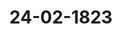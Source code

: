 ---  
schema: default  
title: 24-02-1823  
organization: Team Charlie  
notes: "<p>§.25</p><p>Mittheilungen von Oesterreich, Rußland und Preussen, über die Resul

tate des Congresses von Verona, 1822.

(3. Sitz. §. 17 d. J.)

Dannover. Durch ausdrückliche Befehle beauftragt, die Ansichten des Königlich=Han=

növerischen Hofes über die in Verona gefaßten Beschlüsse als mit denen der allerhöchsten

Monarchen von Oesterreich, Rußland und Preussen übereinstimmend zu äussern; findet

sich die Gesandtschaft bevollmächtigt, ihre bereits im Protokolle der 1. Sitzung enthaltene

Beistimmung nunmehr auch, als seitdem erhaltenen besonderen Jnstructionen gemäß, zu

erklären.

Präsidium: wolle, in Folge seines Vorbehaltes in der letzten Sitzung (§. 17),

den Entwurf Beschlusses zur Genehmigung vorlegen:

Daß der Deutsche Bund den allerhöchsten Monarchen von Oesterreich, Preussen

und Rußland, für die Jhm, als Europäischen Macht, mittelst der Circular Depesche,

d. d. Verona vom 14. December 1822, zugekommene Eröffnung der Resultate des

Congresses zu Verona, verbindlichst danke;

daß Derselbe Allerhöchstihnen Seine vollkommenste Uebereinstimmung mit den

weisen und erhaltenden Grundsätzen, welche in dieser Circular Depesche ausgesprochen

worden sind, versichere

und

daß der Stellvertreter des Kaiserlich=Oesterreichischen präsidirenden Gesandten der

Bundesversammlung obige Aeusserungen, im Namen und Auftrage des Bundes, in

einer angemessenen Beantwortung der eingegangenen Communicationen auszudrücken

habe.Oesterreich: erklärte sich damis einverstanden.

Preussen: deßgleichen.

Baiern: deßgleichen.

Königreich Sachsen: deßgleichen.

Hannover: deßgleichen.

Würtemberg. Wenn sich auch der Königliche Gesandte, nach der in dem vertrau=

lichen Theile der vorigen Sitzungen von einer der Gesandtschaften der Königlich=Baierischen

Abstimmung gegebenen und von keiner Seite widersprochenen Deutung, allenfalls hätte

für ermächtigt halten dürfen, dem proponirten Beschlusse beizutreten; so mußte natürlich

diese Ermächtigung in dem Augenblicke, in welchem, während der letzten vertraulichen Be=

sprechung, von einer andern Gesandtschaft, jener Abstimmung eine ganz entgegengesetzte und

ebenfalls von keiner Seite widersprochene Deutung gegeben wurde, hinwegfallen.

Unter diesen Umständen känn der Königliche Gesandte, so sehr er es auch gewünscht

wie sehr er es gewünscht, geht aus dessen Vorschlage zu einer Redaction des Be=

hätte

schlusses sattsam hervor — dennoch, und zwar aus Gründen, welche die ins Protokoll der

3. Sitzung gelegte Erklärung Seiner Königlichen Majestät andeutet, an dem in der vor=

liegenden wichtigen Angelegenheit zu fassenden Beschlusse keinen Theil nehmen.

Baden; vollkommen einverstanden mit dem Entwurfe.

Kurhessen: deßgleichen.

Großherzogthum Hessen: deßgleichen.

Holstein und Lauenburg: deßgleichen.

Niederlande, wegen des Großherzogthums Luxemburg. Indem ich, gemäß

und in Folge meiner im Namen meines Königl. Herrn, in Allerhöchstdessen Eigenschaft

als Deutscher Bundesfürst, jüngst geäusserten Ansicht, für das Großherzogthum Luxem=

burg nunmehr auch dem gegenwärtigen, auf den Grund und in dem Sinne der Königlich=

Baierischen Erklärung entworfenen Präsidialantrage willig beitrete, erlaube ich mir jedoch

hier zugleich mein aufrichtiges Bedauern an den Tag zu legen: daß es dieser hohen Ver=

sammlung nicht hat gelingen wollen, sich über eine solche Fassung desselben einzuverstehen,

mittelst welcher selbst jeder Schein von Divergenz in den Meinungen vielleicht beseitigt

und wodurch in der, von allen Seiten gezollten, dankbaren Anerkennung und Würdigung

der unzweideutigen wohlwollenden Absichten und Gesinnungen der grossen Mächte bei der

uns von Jhnen gewordenen förmlichen Mittheilung Ihrer, zur Erhalt= und Beförderung

der allgemeinen Ruhe aufgestellten, erhabenen Grundsätze, die, unter allen Verhältnissen,

so wünschenswerthe Unanimität zu erreichen gewesen wäre.Großherzoglich= und Herzoglich=Sächsische Häuser: treten dieser Erklä=

rung bei.

Braunschweig und Nassau: ist mit dem Entwurfe Beschlusses vollkommen

einverstanden.

Mecklenburg=Schwerin und Strelitz: ebenfalls.

Holstein=Oldenburg, Anhalt und Schwarzburg: deßgleichen.

Hohenzollern, Liechtenstein, Neuß, Schaumburg=Lippe, Lippe und

Waldeck: deßgleichen.

Die freien Städte, Lübeck, Frankfurt, Bremen und Hamburg: deßgleichen.

Es ergab sich sonach durch Stimmenmehrheit der

Beschluß:

Daß der Deutsche Bund den allerhöchsten Monarchen von Oesterreich, Preussen

und Rußland, für die Jhm, als Europäischen Macht, mittelst der Circular Depesche, d. d.

Verona vom 14. December 1822, zugekommene Eröffnung der Resaltate des Congresses zu

Verona, verbindlichst danke, | |

daß Derselbe Allerhöchstihnen Seine vollkommenste Uebereinstimmung mit den

weisen und erhaltenden Grundsätzen, welche in dieser Circular Depesche ausgesprochen worden

sind, versichere, | |

und

daß der Stellvertreter des Kaiserlich=Oesterreichischen präsidirenden Gesandten der

Bundesversammlung obige Aeusserungen, im Namen und Auftrage des Bundes, in einer

angemessenen Beantwortung der eingegangenen Communicationen auszudrücken habe.

Hierauf verlas der substituirte präsidirende Herr Gesandte den Entwurf

Schreibens an den Kaiserlich=Oesterreichischen Haus=, Hof= und Staatskanzler, Herrn Für=

sten von Metternich, an den Königlich=Preussischen Staats= und Cabinetsminister

Herrn Grafen von Bernstorff, und an den Kaiserlich=Russischen ausserordentlichen Ge=

sandten und bevollmächtigten Minister, Herrn Freiherrn von Anstett, wogegen nichts erin=

nert wurde.</p><p>§.26</p><p>Reclamationen der Pensionirten des vormaligen Exjesuiten= und Schul

fonds zu Mainz und einiger andern dasigen Beneficiaten, um Ge=

währung ihrer Pensionsraten.

(17. Sitz. §. 147 v. J. 1822.

Der Königlich=Sächsische Bundestagsgesandte, Herr von Carlowiz,

hält Vortrag über eine fernere Eingabe der Pensionirten des vormaligen Mainzer Erje=suiten= und Schulfonds, vom 3. Juni 1822 (Num. 125 des Einreich. Prot.), worin sie das

Gesuch wiederholen, daß die Königlich=Preussische und Kurfürstlich=Hessische allerhöchste

Regierung vermocht werden möge, die Pensionsraten der Reclamanten auch auf die Zeit

zu bezahlen, während welcher selbige von der vormaligen Westphälischen Regierung in Rück=

stand gelassen worden sind.

Hierauf äusserten:

Preussen. Die diesseitige Gesandtschaft findet sich über die Entschliessung noch nicht

unterrichtet, die wegen des früheren Antrags von ihrem allerhöchsten Hofe gefaßt worden,

wird jedoch dieselbe, sobald sie erfolgt ist, unverweilt mittheilen.

Kurhessen. Die Gesandtschaft befindet sich im Stande, sich über den so eben in

Vortrag gekommenen Gegenstand augenblicklich zu erklären.

Sämmtliche Forderungen, wovon hier die Rede ist, gründen sich auf den §. 76 des

Reichsdeputations=Hauptschlusses von 1803, der den Unterhalt der auf das rechte Rhein

ufer herübergewiesenen Geistlichen und Diener solcher Körperschaften, welche auf der linken

Seite aufgehoben worden waren, welche aber noch Einkünfte auf dem rechten Nheinufer

besassen, denjenigen Landesherren, deren Disposition diese Güter überlassen wurden, so

weit diese Einkünfte reichten, zur Verbindlichkeit machte.

Dieser Verbindlichkeit ist die Kurfürstlich=Hessische Regierung sich zu entziehen so

wenig gemeint, daß sie, ungeachtet die definitive Regulirung der Sustentationen zum Theil

ohne ihre Mitwirkung erfolgt ist, doch deren Beträge an alle Sustentanden und deren

Erben, welche sich gemeldet haben, von der ganzen Zeit hat nachzahlen lassen, in welcher

jene Einkünfte in Kurfürstliche Cassen geflossen waren, nämlich vom 1. Januar 1803 bis

1. November 1806, so wie denn auch die laufenden seit dem 1. December 1813 gezahlt

werden.

Dagegen hält sie sich in keinerlei Hinsicht verbunden, die Sustentations=Beträge aus

der Periode zu berichtigen, in welcher die usurpatorischen Regierungen im Besitze und Be=

zuge jener Einkünfte waren, ohne gleichwohl die Sustentanden zu befriedigen. Alle deß=

fallsigen Anforderungen sind darum abgewiesen worden und werden abgewiesen werden.

Aus blosser Milde haben jedoch Seine Königliche Hoheit der Kurfürst, auf die An=

empfehlung dieser hohen Versammlung, der Hospital=Pfründnerin Borres und dem Layen=

bruder Mees Gratificationen gnädigst bewilligt.

Es wurde sonach

beschlossen:

vorerst die Königlich=Preussische Erklärung abzuwarten.</p><p>§.27</p><p>Forderung des ehemaligen Mainzer Domcapitels an die bei dem aufge

lösten Großherzogthume Frankfurt betheiligten Regierungen.

(16. Sitz. §. 114 v. J. 1822.)

Der Königlich=Sächsische Bundestagsgesandte, Herr von Carlowiz,

trägt vor:

Auf den in der 14. Sitzung vom 2. Mai 1822 (§. 114 des Prot.) gehaltenen Vor

trag, über das von dem Domscholaster, Freiherrn von Boos, im Namen des vormaligen

Mainzer Domcapitels, bei der hohen Bundesversammlung angebrachte Gesuch, ihm zu dem

in den Jahren 1813 und 1814 erwachsenen, von dem vormaligen Großherzogthume Frank=

furt zu vertretenden Rückstande gewisser Renten, nebst Verzugszinsen, zu verhelfen, wurde

beschlossen, die betreffenden Gesandtschaften zu ersuchen, der Bundesversammlung über die

Bewandniß dieser Forderung Aufklärung zu verschaffen.

Seitdem ist von keiner dieser Gesandtschaften, der K. K. Oesterreichischen, Königlich=

Preussischen, Königlich=Baierischen, Kur= und Großherzoglich=Hessischen und der freien

Stadt Frankfurt, eine Aufklärung ertheilt worden; dagegen hat der Sachwalter des Frei=

herrn von Boos, Dr. Ehrmann, in einer am 1. Januar 1823 präsentirten Eingabe, ohne

Datum (Num. 3 des Einreichungs=Protokolls), diese Angelegenheit in Erinnerung gebracht.

Hiernach ist anjetzt dahin anzutragen, daß bei obigen Gesandtschaften die erbetene Aus=

kunft in Erinnerung gebracht werde.

Der Herr Gesandte der freien Städte gab hierauf für Frankfurt fol=

gende Erklärung ab:

Jn der, Namens ehemaliger Mainzer Domcapitularen, oder, wie in dem Rubrum

gesagt wird, Namens des ehemaligen Mainzer Domcapitels, wegen benannter rückständiger

Sustentationsgelder, übergebenen Vorstellung, ist §. 7 angeführt, die domcapitularische Re=

ceptur sey bis zum 1. Sept. 1813 im ruhigen Genusse dieser Gelder gewesen; in diesem

Zeitpuncte aber habe das mittlerweile eingetretene Generalgouvernement des Großherzog=

thums Frankfurt die Zahlung sistirt, welche bis in die Hälfte des Jahres 1814, von wo

an solche wieder geleistet werde, rückständig sey; auch im §. 15 der Vorstellung, wird der

Fortbezahlung, vom 1. Juli 1814 an, gedacht. — Es handelt sich also hier von Rückständen

des Jahres 1813 und resp. des vierten Quartals dieses Jahres, und von zwei Quartalen des

Jahres 1814; aus welchen Gründen das vormalige Generalgouvernement des Großherzog=

thums Frankfurt die Zahlung abgelehnt hat, ist diesseits nicht bekannt.

Jene Rückstände, wenn auch dargelegt werden kann, daß solche bei Lebzeiten derer

denen die Sustentationen angewiesen waren, verfallen sind, können für eine Centrallast des vormaligen Großherzogthums Frankfurt, bei welcher alle Staaten, aus welchen solches

gebildet worden war, mithin auch die freie Stadt Frankfurt, zu concurriren hätten, aus

folgenden Gründen nicht gehalten werden:

1) Durch den Reichsdeputationsschluß wurde den Jndividuen des vormaligen Mainzer

Domcapitels eine Sustentation angewiesen, dieselbe wurde normirt und radicirt, und diese

Disposition hat selbst durch den Art. 2 der Rheinischen Bundesacte Bestätigung erhalten.

Die freie Stadt Frankfurt hatte nichts inne, und besitzt nichts, worauf diese Radicirung

geschehen ist, oder hätte geschehen können.

2) Hat der Kurfürst Erzkanzler, nachmalige Großherzog von Frankfurt, mehr geleistet,

als er reichsgesetzmäsig zu leisten verpflichtet war, so geschah dieses aus persönlichem Wohl=

wollen, welches mit seiner Regierung endete. Hierdurch können

3) die resp. wieder eingetretenen Regierungen um so weniger verpflichtet worden zu

seyn, geachtet werden, als die Jndividuen des vormaligen Domcapitels zu Mainz sicher

nicht zu den serviteurs du grand-duché de Francfort, deren der Artikel 45 der Wiener

Congreßacte gedenkt, und welche nach eben dem Deputationsschlusse behandelt werden sollen,

durch welchen für jene bereits gesorgt war — gerechnet werden können, und da ausserdem,

nach eben diesem Artikel der Congreßacte, Pensionen erst, vom 1. Juni 1814 an, bezahlt

werden sollen, wonach also auch die Regierungen von allen rückwärts gehenden deßfallsigen

Leistungen entbunden sind.

4) Besonders ist die freie Stadt Frankfurt in dem Falle, sich auf das letztere beziehen

zu müssen, da sie, seit dem Monat December 1813, ihre in dieser Zeit bis zum Juli 1814

steigende Finanzlast allein und ohne alle Concurrenz getragen hat.

Dieß wird, wie man hofft, zur Aufklärung über die Bewandniß dieser Forderung,

in Beziehung auf Frankfurt genügen, ohne daß es nöthig seyn kann, hier auch noch der

Zeit, zu welcher die Rückstände erwachsen oder fällig geworden sind, besonders zu gedenken.

Beschluß.

Die übrigen betreffenden Gesandtschaften um Beibringung der erbetenen Auskunft zu

ersuchen.</p><p>§.28</p><p>Verfügung gegen den Büchernachdruck, in Folge des Artikels 18d der

Deutschen Bundesacte.

6

(2. Sitz. §. 13 d. J.)

Kurhessen. Je vollkommener Seine Königliche Hoheit der Kurfürst von jeher von

der Unrechtmäsigkeit des Nachdruckes überzeugt waren, und je weniger Sie denselben in

Jhren Staaten begünstigt haben, mit desto grösserem Vergnügen haben Sie zu der deßfall=sigen Stipulation im Art. 18 der Bundesacte mitgewirkt, und desto angenehmer wird es

Jhnen seyn, wenn ein, das Eigenthum der Schriftsteller und Verleger sichernder, allge=

meiner Bundesbeschluß recht bald zu Stande kommt.

Der von dem Ausschusse dieser hohen Versammlung in der 4. Sitzung von 1819 hierzu

vorgelegte Beschluß, erscheint Seiner Königlichen Hoheit im Ganzen so zweckmäsig und er=

schöpfend, daß Sie keinen Anstand nehmen, demselben beizutreten. Nur unterlegen Sie

der Beurtheilung Jhrer Mitverbündeten folgende Bemerkungen.

Zu Art. 1. Das Nachdrucken ausländischer Werke, würde, wenn es gestattet wäre,

den ausländischen Schriftstellern und Verlegern wohl wenig schaden; desto grösseren Nach=

theil möchte aber der Deutsche Buchhandel durch Nachdrucker=Offizinen in den an Deutsch=

land grenzenden Staaten zu besorgen haben, und das blosse Verbot des Verkaufs von Nach=

drücken nicht im Stande seyn, ihn dagegen zu schützen. Eine Verständigung hierüber mit

den benachbarten Staaten scheint demnach zweckmäsig.

Zu Art. 2 bis 4. Die Billigkeit dieser Anordnung, welche den Erben eines Schrift=

stellers die Früchte seiner Arbeiten sichert, ist einleuchtend, weniger aber der Unterschied in

der Zeit. Der Verleger scheint gleiche Rechte mit dem Schriftsteller geniessen zu müssen,

der den Selbstverlag übernimmt, und daher billig, daß kein Unterschied in der Zeit ge=

macht werde.

Zu Art. 11 u. 12. Unter der Form weitläufiger Auszüge, kann allerdings ein eigent

licher Nachdruck verborgen, durch gedrängte Auszüge weitläufiger Werke aber die Wissen=

schaft befördert werden. Auf sie möchte daher das Verbot des Nachdruckes nicht auszudeh=

nen seyn. Limnäus schrieb im 17. Jahrhundert ein Werk über das Deutsche Staatsrecht in

mehreren Quartbänden unter dem Schutz eines Kaiserlichen Privilegii. Kurz darauf trat

ein Auszug, unter dem Titel: Limnaeus enucleatus, an's Licht. Der Verleger be=

schwerte sich, wurde aber abgewiesen. (S. Berger in suppl. ad Elect. disc. for. P. I. p. 362.)

Es möchte demnach eine nähere Bestimmung zweckmäsig seyn, unter welchen Bedingungen

ein Auszug nicht als Nachdruck zu betrachten wäre.

Zu Art. 15 bis 19. Sehr wünschenswerth wäre es, wenn alle Bundesstaaten sich

zu gleichförmiger Befolgung der hier aufgestellten Grundsätze vereinigten, und die davon

abweichenden Gesetzgebungen in ihren Staaten hiernach abänderten. Daß übrigens eine

solche Vereinigung keine rückwirkende Kraft haben könne, versteht sich von selbst.

Zü Art. 20. Die hier statuirte Begünstigung des Nachdruckes, indem er für einen

Fall gesetzlich erlaubt wird, scheint dem im Art. 1 aufgestellten Begriffe des Nachdruckes zu

widersprechen und entzieht den Nachdrucker den Schimpf, der bioher das kräftigste Schutz=

mittel rechtmäsiger Verleger war, indem ihm die Befugniß ertheilt wird, seine Werkstätte für jenen ausgenommenen Fall einzurichten. Nimmt man hierzu, daß dadurch der Weg

zu zahlreichen Processen und Untersuchungen geöffnet wird und daß die Schwierigkeit nicht

zu verkennen ist, das Maximum der Bücherpreise nach den Papiergattungen zu fixiren, so

möchte es zweckmäsiger seyn, diesen Artikel vorerst ganz wegzulassen und sich eine weitere

Bestimmung vorzubehalten, wenn die Erfahrung lehren sollte, daß die Begünstigung des

Buchhandels von unbescheidenen Buchhändlern zu sehr mißbraucht würde.</p><p>§.29</p><p>Vorstellung des Ronnenconvents ad Stam Mariam in Fulda, rückstän

dige Gefälle betreffend.

(2. Sitz. §. 12 d. J.)

Kurhessen. Zufolge des in der 16. vorjährigen Sitzung, §. 128, gefaßten Be=

schlusses, und des darin gestellten Ersuchens, haben Seine Königliche Hoheit der Kurfürst

nich mit einer Aufklärung über die factischen und rechtlichen Verhältnisse der Reclamation

des Ronnenconvents ad Stam Mariam in Fulda versehen zu lassen geruhet, welche ich brevi

manu zu den Commissionsacten abgegeben habe; hier begnüge ich mich, nur noch Folgendes

zu bemerken.

Die Liquidität der verschiedenen Einkünfte, welche dem Kloster seit 1810 vorenthalten

werden, ist über allen Zweifel erhaben, auch von der Französischen und Großherzoglich=

Frankfurtischen Regierung ausdrücklich anerkannt worden, und der Umstand, daß dieselben

von der Letzteren nicht berichtigt worden sind, kann wohl keinen Rechtsgrund für die dermaligen

Besitzer des Departements Fulda abgeben, die Zahlung zu verweigern, wie Königlich=Baieri=

scher Seits in der 2. dießjährigen Sitzung behauptet worden ist. Verschieden aber können die

Ansichten darüber seyn, ob die fraglichen Einkünfte als Centrallasten des vormaligen Depar=

tements Fulda, oder als Locallasten einzelner Theile, anzusehen seyen?

Es ist das Geschäft der Ausgleichungs=Commission, sich hierüber zu verständigen, und

der Kurfürstliche Commissarius ist angewiesen, bei dem dermaligen Zusammentritte derselben

eine nochmalige Verhandlung der Sache zu veranlassen.

Wäre eine solche Verständigung nicht zu bewirken, so wird die von Baiern auch bei dieser

hohen Versammlung erklärte Ablehnung hoffentlich nicht den Sinn haben, eine richterliche Ent

scheidung ablehnen zu wollen.</p><p>§.30</p><p>Capitals=Documente der reichskammergerichtlichen Sustentationscasse.

(12. Sitz. §. 56. 43. Sitz. §. 330 v. J. 1817. — 22. Sitz. §. 123 v. J. 1820. — 25. Sitz. §. 199 v. J. 1822.)

Präsidium: hält — auf Veranlassung des Antrages der Königlich=Würtembergischen

Gefandtschaft, daß ihr das Document über ein, zu der reichskammergerichtlichen Sustenta=

Protok. d. d. Bundesvers. XV. Bd.tionscasse gehörig gewesenes, vorhin von Würkemberg zu vertretendes, jedoch bereits seit

dem Jahre 1817 erloschenes Capital an 4800 Fl. rhein. ausgebändigt welden wede -

Vor=

trag über sämmtliche Capitals=Documente der reichskammergerichtlichen Sustentationscasse, als

eine die Bundescasse betreffende Angelegenheit, indem diese Documente zuletzt bei der Bun=

descasse aufbewahrt wurden und in dem Cassen=Manuale des Bundescassiers noch in Ein=

nahme stehen.

Hierauf wurde, nach den Anträgen des Herrn Referenten,

beschlossen:

1) daß der von dem vormaligen Großherzoglich=Badischen Bundestagsgesandten, Herrn

Staatsminister Freiherrn von Berckheim, der Bundescasse im Jahre 1817 ertheilten Quittung

über den Empfang der, zusammen auf 180,000 Fl. rhein. lautenden, zehn Partial=Obligationen

des vormaligen Rittercantons Odenwald, jede zu 18,000 Fl., annoch das gesandtschaft=

liche Siegel beizufügen und diese Quittung von dem Königlich=Baierischen und König=

lich=Würtembergischen Herrn Bundestagsgesandten mittelst Unterschrift und Siegel zu

agnosciren sey, sodann aber obige Documente an 180,000 Fl. gegen jene vervollständigte

Quittung bei der Casse in Ausgabe und Wegfall verschrieben werden sollen;

2) daß die in der Bundescasse befindliche Original=Schuldverschreibung des vormaligen

Schwäbischen Kreises, über 25,000 Fl. rhein., den Herren Bundestagsgesandten von

Baiern, Würtemberg, Baden, Hohenzollern=Hechingen und Hohenzollern

Sigmaringen, gegen gemeinschaftliche formale Quittung, zur Cassation auszuhändigen

und bei der Casse in Ausgabe und Wegfall zu bringen sey;

3) daß die, über das Capital der 30,000 Fl. rhein. bei Solms=Lich vorhandenen,

in der Bundescasse befindlichen, drei Partial=Obligationen, jede zu 10,000 Fl., nebst den zu

gehörigen agnatischen Consens= und andern Documenten, den Herren Bundestagsgesandten

von Kurhessen und Nassau, ingleichen einem von dem Fürstlichen Hause Solms zu

bestellenden Bevollmächtigten, gegen gemeinschaftliche Quittung zu beliebiger Verfügung

auszuantworten seyn und hierauf obige Documente bei der Casse, gegen diese Quittung, in

Ausgabe und Wegfall gestellt werden sollen;

4) daß der von dem Kurhessischen Herrn Gesandten im Jahre 1817 der Casse ertheilten

Quittung, über den Empfang der Original=Schuldverschreibung der Jsenburgischen Ge=

meinde Heusenstamm, über 540 Fl. rhein., annoch das gesandtschaftliche Siegel beizu=

fügen, sodann aber das Document bei der Casse auf besagte Quittung in Ausgabe und

Wegfall zu bringen sey, un5) daß der provisorische Bundescassier Obigem gemäß das Nöthige zu besorgen habe.

Zugleich wurde auch noch

6) für angemessen erachtet und daher beschlossen, daß der vom Präsidio gehaltene Vor=

trag, loco dictaturae gedruckt, dem heutigen Sitzungs=Protokolle unter Zahl 1 beigefügt

werde.</p><p>§.31</p><p>Einreichungs=Protokoll.

9

67

Die Eingaben

Num. 17, eingereicht am 22. dieses Monats, von Friedrike Schick, Witwe des ver

storbenen ehemal. Kammergerichts=Procurators, wiederholtes Gesuch,

die Verwilligung des Rückstandes der provisorischen Pension ihres Mannes von

2280 fl. betreffend.

Num. 18, einger. den 24. dieses Monats

von dem vormal. Reichskammergerichts=

Protokollisten Wagner zu Wetzlar

erneuertes Pensionsgesuch.

wurden an die betreffende Commission abzugeben beschlossen.

Folgen die Unterschriften.</p>"  
resources:  
- format: png  
  name: Page58[25].png  
  url: ../../data_img/Protokolle_BV_15_1823/24-02-1823/Page58[25].png  
- format: png  
  name: Page59[25].png  
  url: ../../data_img/Protokolle_BV_15_1823/24-02-1823/Page59[25].png  
- format: png  
  name: Page60[25-26].png  
  url: ../../data_img/Protokolle_BV_15_1823/24-02-1823/Page60[25-26].png  
- format: png  
  name: Page61[26].png  
  url: ../../data_img/Protokolle_BV_15_1823/24-02-1823/Page61[26].png  
- format: png  
  name: Page62[27].png  
  url: ../../data_img/Protokolle_BV_15_1823/24-02-1823/Page62[27].png  
- format: png  
  name: Page63[27-28].png  
  url: ../../data_img/Protokolle_BV_15_1823/24-02-1823/Page63[27-28].png  
- format: png  
  name: Page64[28].png  
  url: ../../data_img/Protokolle_BV_15_1823/24-02-1823/Page64[28].png  
- format: png  
  name: Page65[28-29-30].png  
  url: ../../data_img/Protokolle_BV_15_1823/24-02-1823/Page65[28-29-30].png  
- format: png  
  name: Page66[30].png  
  url: ../../data_img/Protokolle_BV_15_1823/24-02-1823/Page66[30].png  
- format: png  
  name: Page67[30-31].png  
  url: ../../data_img/Protokolle_BV_15_1823/24-02-1823/Page67[30-31].png  
category:   
  - Protokolle_BV_15_1823  
maintainer: Frank Chen  
maintainer_email: t08zc21@abdn.ac.uk  
---